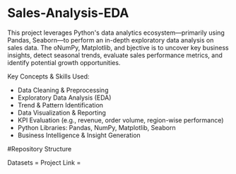 # Sales-Analysis-EDA
This project leverages Python's data analytics ecosystem—primarily using Pandas, Seaborn—to perform an in-depth exploratory data analysis on sales data. The oNumPy, Matplotlib, and bjective is to uncover key business insights, detect seasonal trends, evaluate sales performance metrics, and identify potential growth opportunities.


Key Concepts & Skills Used:
- Data Cleaning & Preprocessing
- Exploratory Data Analysis (EDA)
- Trend & Pattern Identification
- Data Visualization & Reporting
- KPI Evaluation (e.g., revenue, order volume, region-wise performance)
- Python Libraries: Pandas, NumPy, Matplotlib, Seaborn
- Business Intelligence & Insight Generation


#Repository Structure

Datasets     =
Project Link = 
